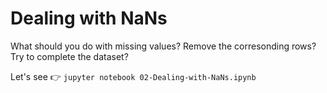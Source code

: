 # Dealing with NaNs

What should you do with missing values? Remove the corresonding rows? Try to complete the dataset?

Let's see 👉 `jupyter notebook 02-Dealing-with-NaNs.ipynb`

